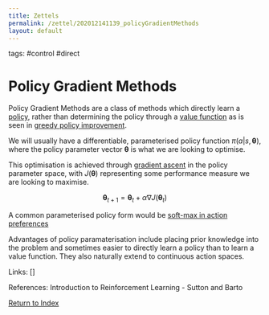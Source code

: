 ```yaml
---
title: Zettels
permalink: /zettel/202012141139_policyGradientMethods
layout: default
---
```

tags: #control #direct

# Policy Gradient Methods

Policy Gradient Methods are a class of methods which directly learn 
a [policy](202011242107_rlPolicy), rather than determining the policy through a 
[value function](202011221845_valueFunctions) as is seen in [greedy policy improvement](202011292245_greedyPolicy).

We will usually have a differentiable, parameterised policy function $\pi(a|s, \boldsymbol{\theta})$, 
where the policy parameter vector $\boldsymbol{\theta}$ is what we are looking to optimise. 

This optimisation is achieved through [gradient ascent](TODO) in the policy parameter space, with 
$J(\boldsymbol{\theta})$ representing some performance measure we are looking to maximise. 

$$
\boldsymbol{\theta}_{t+1} = \boldsymbol{\theta}_{t} + \alpha \nabla J(\boldsymbol{\theta}_{t})
$$

A common parameterised policy form would be [soft-max in action preferences](202012141156_softmaxActionPreferences)

Advantages of policy paramaterisation include placing prior knowledge into the problem and sometimes
easier to directly learn a policy than to learn a value function. They also naturally extend to continuous 
action spaces.

Links: []

References: Introduction to Reinforcement Learning - Sutton and Barto

[Return to Index](index)